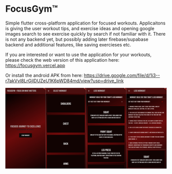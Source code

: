 # FocusGym™

Simple flutter cross-platform application for focused workouts. Applicaitons is giving the user workout tips, and exercise ideas and opening google images search to see exercise quickly by search if not familiar with it. There is not any backend yet, but possibly adding later firebase/supabase backend and additional features, like saving exercieses etc.

If you are interested or want to use the application for your workouts, please check the web version of this application here:
https://focusgym.vercel.app

Or install the android APK from here:
https://drive.google.com/file/d/1i3--r7akVvl8LrGjIDUZeU1K6pWD84md/view?usp=drive_link

![merged image](MergedImages.png)

